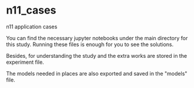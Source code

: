# n11_cases
n11 application cases

You can find the necessary jupyter notebooks under the main directory for this study. Running these files is enough for you to see the solutions.

Besides, for understanding the study and the extra works are stored in the experiment file.

The models needed in places are also exported and saved in the "models" file.
